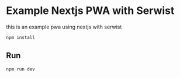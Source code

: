 # Example Nextjs PWA with Serwist

this is an example pwa using nextjs with serwist

```bash
npm install
```

## Run

```bash
npm run dev
```